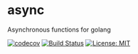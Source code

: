 # async
Asynchronous functions for golang

[![codecov](https://codecov.io/gh/bryandmc/async/branch/master/graph/badge.svg)](https://codecov.io/gh/bryandmc/async)  [![Build Status](https://travis-ci.org/bryandmc/async.svg?branch=master)](https://travis-ci.org/bryandmc/async) [![License: MIT](https://img.shields.io/badge/License-MIT-yellow.svg)](https://opensource.org/licenses/MIT)

